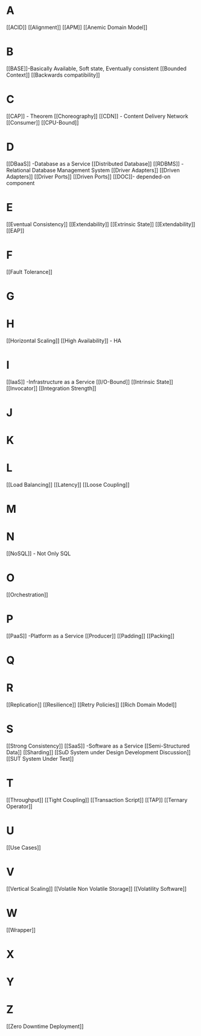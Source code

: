 

# A
[[ACID]]
[[Alignment]]
[[APM]]
[[Anemic Domain Model]]


# B
[[BASE]]-Basically Available, Soft state, Eventually consistent
[[Bounded Context]] 
[[Backwards compatibility]]
# C
[[CAP]] - Theorem
[[Choreography]]
[[CDN]]  - Content Delivery Network
[[Consumer]]
[[CPU-Bound]]

# D
[[DBaaS]] -Database as a Service
[[Distributed Database]]
[[RDBMS]] - Relational Database Management System
[[Driver Adapters]]
[[Driven Adapters]]
[[Driver Ports]]
[[Driven Ports]]
[[DOC]]- depended-on component

# E
[[Eventual Consistency]]
[[Extendability]]
[[Extrinsic State]]
[[Extendability]] 
[[EAP]]

# F
[[Fault Tolerance]]


# G


# H
[[Horizontal Scaling]]
[[High Availability]] - HA


# I 
[[IaaS]] -Infrastructure as a Service
[[I/O-Bound]]
[[Intrinsic State]]
[[Invocator]]
[[Integration Strength]]
# J


# K


# L
[[Load Balancing]] 
[[Latency]]
[[Loose Coupling]]

# M



# N
[[NoSQL]] - Not Only SQL


# O
[[Orchestration]]


# P
[[PaaS]] -Platform as a Service
[[Producer]] 
[[Padding]]
[[Packing]]

# Q


# R
[[Replication]] 
[[Resilience]]
[[Retry Policies]]
[[Rich Domain Model]]
# S
[[Strong Consistency]]
[[SaaS]] -Software as a Service
[[Semi-Structured Data]]
[[Sharding]]
[[SuD System under Design  Development  Discussion]]
[[SUT System Under Test]] 

# T
[[Throughput]]
[[Tight Coupling]]
[[Transaction Script]]
[[TAP]]
[[Ternary Operator]]


# U 
[[Use Cases]]

# V 
[[Vertical Scaling]]
[[Volatile Non Volatile Storage]]
[[Volatility Software]]
# W
[[Wrapper]]

# X


# Y


# Z
[[Zero Downtime Deployment]]





